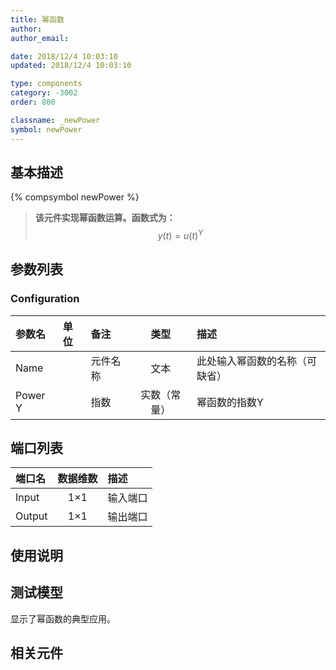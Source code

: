 ```yaml
---
title: 幂函数
author: 
author_email:

date: 2018/12/4 10:03:10
updated: 2018/12/4 10:03:10

type: components
category: -3002
order: 800

classname: _newPower
symbol: newPower
---
```

## 基本描述
{% compsymbol newPower %}

> **该元件实现幂函数运算。函数式为：**
> $$y(t) = u{(t)^Y}$$

## 参数列表
### Configuration
| 参数名 | 单位 | 备注 | 类型 | 描述 |
| :--- | :--- | :--- | :--: | :--- |
| Name |  | 元件名称 | 文本 | 此处输入幂函数的名称（可缺省） |
| Power Y |  | 指数 | 实数（常量） | 幂函数的指数Y |


## 端口列表

| 端口名 | 数据维数 | 描述 |
| :--- | :--:  | :--- |
| Input | 1×1 |输入端口 |                   
| Output | 1×1 |输出端口 |                   

## 使用说明


## 测试模型
[<test name>](<test link>)显示了幂函数的典型应用。

## 相关元件


